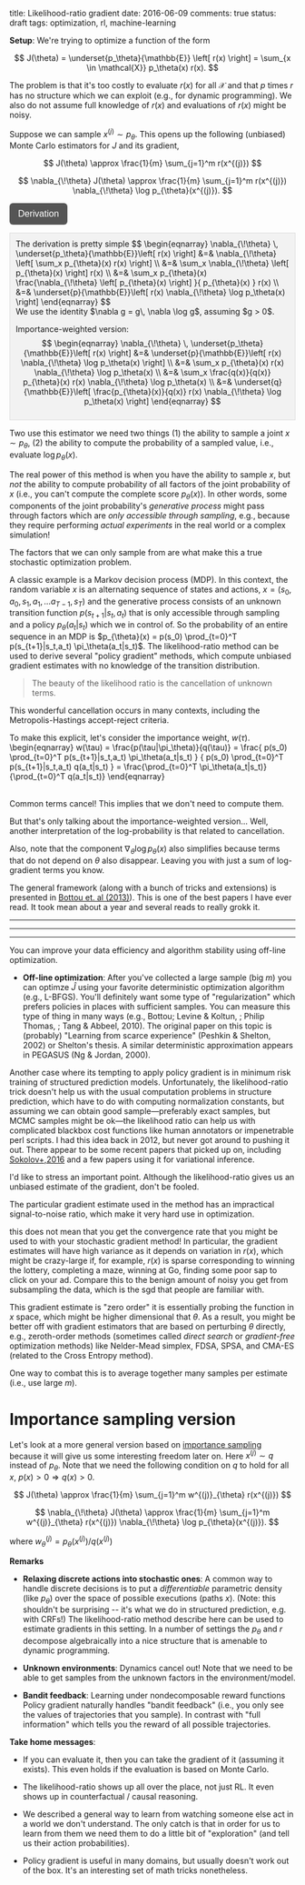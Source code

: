 title: Likelihood-ratio gradient
date: 2016-06-09
comments: true
status: draft
tags: optimization, rl, machine-learning


**Setup**: We're trying to optimize a function of the form

$$
J(\theta) = \underset{p_\theta}{\mathbb{E}} \left[ r(x) \right] = \sum_{x \in \mathcal{X}} p_\theta(x) r(x).
$$

The problem is that it's too costly to evaluate $r(x)$ for all $\mathcal{X}$ and
that $p$ times $r$ has no structure which we can exploit (e.g., for dynamic
programming). We also do not assume full knowledge of $r(x)$ and evaluations of
$r(x)$ might be noisy.

Suppose we can sample $x^{(j)} \sim p_\theta$. This opens up the following
(unbiased) Monte Carlo estimators for $J$ and its gradient,

$$
J(\theta) \approx \frac{1}{m} \sum_{j=1}^m r(x^{(j)})
$$

$$
\nabla_{\!\theta} J(\theta) \approx \frac{1}{m} \sum_{j=1}^m r(x^{(j)}) \nabla_{\!\theta} \log p_{\theta}(x^{(j)}).
$$


<style>
.toggle-button {
    background-color: #555555;
    border: none;
    color: white;
    padding: 10px 15px;
    border-radius: 6px;
    text-align: center;
    text-decoration: none;
    display: inline-block;
    font-size: 16px;
    cursor: pointer;
}
.derivation {
  background-color: #f2f2f2;
  border: thin solid #ddd;
  padding: 10px;
  margin-bottom: 10px;
}
</style>

<script>
// workaround for when markdown/mathjax gets confused by the
// javascript dollar function.
function toggle(x) { $(x).toggle(); }
</script>

<button class="toggle-button" onclick="toggle('#likelihood-ratio-derivation');">Derivation</button>
<div id="likelihood-ratio-derivation" class="derivation">
The derivation is pretty simple
$$
\begin{eqnarray}
  \nabla_{\!\theta} \, \underset{p_\theta}{\mathbb{E}}\left[ r(x) \right]
  &=& \nabla_{\!\theta} \left[ \sum_x p_{\theta}(x) r(x) \right] \\
  &=& \sum_x \nabla_{\!\theta} \left[ p_{\theta}(x) \right] r(x) \\
  &=& \sum_x p_{\theta}(x) \frac{\nabla_{\!\theta} \left[ p_{\theta}(x) \right] }{ p_{\theta}(x) } r(x) \\
  &=& \underset{p}{\mathbb{E}}\left[ r(x) \nabla_{\!\theta} \log p_\theta(x) \right]
\end{eqnarray}
$$

<br/>
We use the identity $\nabla g = g\, \nabla \log g$, assuming $g > 0$.

Importance-weighted version:
$$
\begin{eqnarray}
  \nabla_{\!\theta} \, \underset{p_\theta}{\mathbb{E}}\left[ r(x) \right]
  &=& \underset{p}{\mathbb{E}}\left[ r(x) \nabla_{\!\theta} \log p_\theta(x) \right] \\
  &=& \sum_x p_{\theta}(x) r(x) \nabla_{\!\theta} \log p_\theta(x) \\
  &=& \sum_x \frac{q(x)}{q(x)} p_{\theta}(x) r(x) \nabla_{\!\theta} \log p_\theta(x) \\
  &=& \underset{q}{\mathbb{E}}\left[ \frac{p_{\theta}(x)}{q(x)} r(x) \nabla_{\!\theta} \log p_\theta(x) \right]
\end{eqnarray}
$$
</div>

Two use this estimator we need two things (1) the ability to sample a joint $x
\sim p_{\theta}$, (2) the ability to compute the probability of a sampled value,
i.e., evaluate $\log p_{\theta}(x)$.

The real power of this method is when you have the ability to sample $x$, but
*not* the ability to compute probability of all factors of the joint probability
of $x$ (i.e., you can't compute the complete score $p_{\theta}(x)$). In other
words, some components of the joint probability's *generative process* might
pass through factors which are *only accessible through sampling*, e.g., because
they require performing *actual experiments* in the real world or a complex
simulation!

The factors that we can only sample from are what make this a true stochastic
optimization problem.

A classic example is a Markov decision process (MDP). In this context, the
random variable $x$ is an alternating sequence of states and actions, $x = (s_0,
a_0, s_1, a_1, \ldots a_{T-1}, s_T)$ and the generative process consists of an
unknown transition function $p(s_{t+1}|s_t,a_t)$ that is only accessible through
sampling and a policy $p_{\theta}(a_t|s_t)$ which we in control of. So the
probability of an entire sequence in an MDP is $p_{\theta}(x) = p(s_0)
\prod_{t=0}^T p(s_{t+1}|s_t,a_t) \pi_\theta(a_t|s_t)$. The likelihood-ratio
method can be used to derive several "policy gradient" methods, which compute
unbiased gradient estimates with no knowledge of the transition distribution.

> The beauty of the likelihood ratio is the cancellation of unknown terms.

This wonderful cancellation occurs in many contexts, including the
Metropolis-Hastings accept-reject criteria.

To make this explicit, let's consider the importance weight, $w(\tau)$.
\begin{eqnarray}
w(\tau)
= \frac{p(\tau|\pi_\theta)}{q(\tau)}
= \frac{ p(s_0) \prod_{t=0}^T p(s_{t+1}|s_t,a_t) \pi_\theta(a_t|s_t) }
       { p(s_0) \prod_{t=0}^T p(s_{t+1}|s_t,a_t) q(a_t|s_t) }
= \frac{\prod_{t=0}^T \pi_\theta(a_t|s_t)}
       {\prod_{t=0}^T q(a_t|s_t)}
\end{eqnarray}

<br/>
Common terms cancel! This implies that we don't need to compute them.


But that's only talking about the importance-weighted version... Well, another
interpretation of the log-probability is that related to cancellation.

Also, note that the component $\nabla_{\!\theta} \log p_{\theta}(x)$ also
simplifies because terms that do not depend on $\theta$ also disappear. Leaving
you with just a sum of log-gradient terms you know.

The general framework (along with a bunch of tricks and extensions) is presented
in [Bottou et. al (2013)](http://arxiv.org/abs/1209.2355)). This is one of the
best papers I have ever read. It took mean about a year and several reads to
really grokk it.

<hr/>
<hr/>
<hr/>

You can improve your data efficiency and algorithm stability using off-line
optimization.

* **Off-line optimization**: After you've collected a large sample (big $m$) you
  can optimze $\hat{J}$ using your favorite deterministic optimization algorithm
  (e.g., L-BFGS). You'll definitely want some type of "regularization" which
  prefers policies in places with sufficient samples. You can measure this type
  of thing in many ways (e.g., Bottou; Levine & Koltun, ; Philip Thomas, ; Tang &
  Abbeel, 2010). The original paper on this topic is (probably) "Learning from
  scarce experience" (Peshkin & Shelton, 2002) or Shelton's thesis. A similar
  deterministic approximation appears in PEGASUS (Ng & Jordan, 2000).



Another case where its tempting to apply policy gradient is in minimum risk
training of structured prediction models. Unfortunately, the likelihood-ratio
trick doesn't help us with the usual computation problems in structure
prediction, which have to do with computing normalization constants, but
assuming we can obtain good sample&mdash;preferably exact samples, but MCMC
samples might be ok&mdash;the likelihood ratio can help us with complicated
blackbox cost functions like human annotators or impenetrable perl scripts. I
had this idea back in 2012, but never got around to pushing it out. There appear
to be some recent papers that picked up on, including
[Sokolov+,2016](http://www.cl.uni-heidelberg.de/~riezler/publications/papers/ACL2016.pdf)
and a few papers using it for variational inference.


I'd like to stress an important point. Although the likelihood-ratio gives us an
unbiased estimate of the gradient, don't be fooled.

The particular gradient estimate used in the method has an impractical
signal-to-noise ratio, which make it very hard use in optimization.

this does not mean that you get the convergence rate that you might be used to
with your stochastic gradient method! In particular, the gradient estimates will
have high variance as it depends on variation in $r(x)$, which might be
crazy-large if, for example, $r(x)$ is sparse corresponding to winning the
lottery, completing a maze, winning at Go, finding some poor sap to click on
your ad. Compare this to the benign amount of noisy you get from subsampling the
data, which is the sgd that people are familiar with.

This gradient estimate is "zero order" it is essentially probing the function in
$x$ space, which might be higher dimensional that $\theta$. As a result, you
might be better off with gradient estimators that are based on perturbing
$\theta$ directly, e.g., zeroth-order methods (sometimes called *direct search*
or *gradient-free* optimization methods) like Nelder-Mead simplex, FDSA, SPSA,
and CMA-ES (related to the Cross Entropy method).

One way to combat this is to average together many samples per estimate (i.e.,
use large $m$).




Importance sampling version
===========================

Let's look at a more general version based on
[importance sampling](http://timvieira.github.io/blog/post/2014/12/21/importance-sampling/)
because it will give us some interesting freedom later on. Here $x^{(j)} \sim q$
instead of $p_\theta$. Note that we need the following condition on $q$ to hold
for all $x$, $p(x) > 0 \Rightarrow q(x) > 0$.

$$
J(\theta) \approx \frac{1}{m} \sum_{j=1}^m w^{(j)}_{\theta} r(x^{(j)})
$$

$$
\nabla_{\!\theta} J(\theta) \approx \frac{1}{m} \sum_{j=1}^m w^{(j)}_{\theta} r(x^{(j)}) \nabla_{\!\theta} \log p_{\theta}(x^{(j)}).
$$

where $w^{(j)}_{\theta} = p_{\theta}(x^{(j)}) / q(x^{(j)})$








**Remarks**

 * **Relaxing discrete actions into stochastic ones**: A common way to handle
   discrete decisions is to put a *differentiable* parametric density (like
   $p_\theta$) over the space of possible executions (paths $x$). (Note: this
   shouldn't be surprising -- it's what we do in structured prediction,
   e.g. with CRFs!)  The likelihood-ratio method describe here can be used to
   estimate gradients in this setting. In a number of settings the $p_\theta$
   and $r$ decompose algebraically into a nice structure that is amenable to
   dynamic programming.

 * **Unknown environments**: Dynamics cancel out! Note that we need to be able
   to get samples from the unknown factors in the environment/model.

 * **Bandit feedback**: Learning under nondecomposable reward functions Policy
   gradient naturally handles "bandit feedback" (i.e., you only see the values
   of trajectories that you sample). In contrast with "full information" which
   tells you the reward of all possible trajectories.


**Take home messages**:

 * If you can evaluate it, then you can take the gradient of it (assuming it
   exists). This even holds if the evaluation is based on Monte Carlo.

 * The likelihood-ratio shows up all over the place, not just RL. It even shows
   up in counterfactual / causal reasoning.

 * We described a general way to learn from watching someone else act in a world
   we don't understand. The only catch is that in order for us to learn from
   them we need them to do a little bit of "exploration" (and tell us their
   action probabilities).

 * Policy gradient is useful in many domains, but usually doesn't work out of
   the box. It's an interesting set of math tricks nonetheless.
